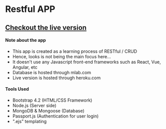 # Restful APP

## [Checkout the live version](https://restfulapp.herokuapp.com/)


#### Note about the app

- This app is created as a learning process of RESTful / CRUD
- Hence, looks is not being the main focus here...
- It doesn't use any Javascript front-end frameworks such as React, Vue, Angular, etc
- Database is hosted through mlab.com
- Live version is hosted through heroku.com


#### Tools Used
- Bootstrap 4.2 (HTML/CSS Framework)
- Node.js (Server side)
- MongoDB & Mongoose (Database)
- Passport.js (Authentication for user login)
- ".ejs" templating